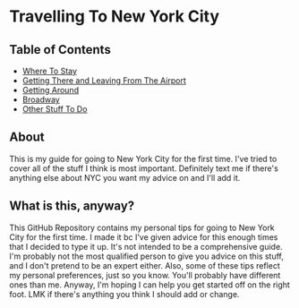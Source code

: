 # Travelling To New York City

## Table of Contents

* [Where To Stay](lodging.md)
* [Getting There and Leaving From The Airport](airport.md)
* [Getting Around](gettingaround.md)
* [Broadway](broadway.md)
* [Other Stuff To Do](stufftodo.md)

## About

This is my guide for going to New York City for the first time. I've tried to cover all of the stuff I think
is most important. Definitely text me if there's anything else about NYC you want my advice on and I'll add it. 

## What is this, anyway?

This GitHub Repository contains my personal tips for going to New York City for the first time. I made it bc I've given 
advice for this enough times that I decided to type it up. It's not intended to be a comprehensive guide. I'm probably not 
the most qualified person to give you advice on this stuff, and I don't pretend to be an expert either. Also, some of 
these tips reflect my personal preferences, just so you know. You'll probably have different ones than me. Anyway, I'm 
hoping I can help you get started off on the right foot. LMK if there's anything you think I should add or change.

